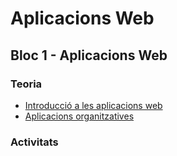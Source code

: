 # Aplicacions Web

## Bloc 1 -  Aplicacions Web

### Teoria

- [Introducció a les aplicacions web](intro.md)
- [Aplicacions organitzatives](organitzacio.md)

### Activitats




